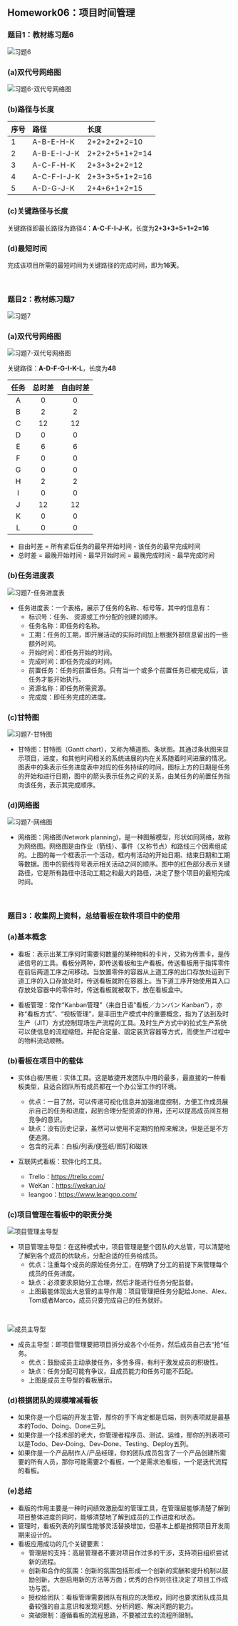 ## Homework06：项目时间管理

### 题目1：教材练习题6  

![习题6](https://github.com/SuBruce/IT-Project-Management/blob/master/Homework06/images/01.png)   

### (a)双代号网络图  

![习题6-双代号网络图](https://github.com/SuBruce/IT-Project-Management/blob/master/Homework06/images/02.png)    

### (b)路径与长度  

|序号|路径|长度|
|:---|:---|:---|
|1|A-B-E-H-K|2+2+2+2+2=10|
|2|A-B-E-I-J-K|2+2+2+5+1+2=14|
|3|A-C-F-H-K|2+3+3+2+2=12|
|4|A-C-F-I-J-K|2+3+3+5+1+2=16|
|5|A-D-G-J-K|2+4+6+1+2=15|  

### (c)关键路径与长度  

关键路径即最长路径为路径4：**A-C-F-I-J-K**，长度为**2+3+3+5+1+2=16**  

### (d)最短时间  

完成该项目所需的最短时间为关键路径的完成时间，即为**16天**。  

<br/>

### 题目2：教材练习题7   

![习题7](https://github.com/SuBruce/IT-Project-Management/blob/master/Homework06/images/03.png)  

### (a)双代号网络图    

![习题7-双代号网络图](https://github.com/SuBruce/IT-Project-Management/blob/master/Homework06/images/04.png) 

关键路径：**A-D-F-G-I-K-L**，长度为**48**

|任务|总时差|自由时差|
|:---:|:---:|:---:|
|A|0|0|
|B|2|2|
|C|12|12|
|D|0|0|
|E|6|6|
|F|0|0|
|G|0|0|
|H|2|2|
|I|0|0|
|J|12|12|
|K|0|0|
|L|0|0|

- 自由时差 = 所有紧后任务的最早开始时间 - 该任务的最早完成时间
- 总时差 = 最晚开始时间 - 最早开始时间 = 最晚完成时间 - 最早完成时间  

### (b)任务进度表

![习题7-任务进度表](https://github.com/SuBruce/IT-Project-Management/blob/master/Homework06/images/05.png)  

- 任务进度表：一个表格，展示了任务的名称、标号等，其中的信息有：
  - 标识号：任务、 资源或工作分配的创建的顺序。
  - 任务名称：即任务的名称。
  - 工期：任务的工期，即开展活动的实际时间加上根据外部信息留出的一些额外时间。
  - 开始时间：即任务开始的时间。
  - 完成时间：即任务完成的时间。
  - 前置任务：任务的前置任务。只有当一个或多个前置任务已被完成后，该任务才能开始执行。
  - 资源名称：即任务所需资源。
  - 完成度：即任务完成的进度。  

### (c)甘特图  
 
![习题7-甘特图](https://github.com/SuBruce/IT-Project-Management/blob/master/Homework06/images/06.png)  

- 甘特图：甘特图（Gantt chart），又称为横道图、条状图。其通过条状图来显示项目，进度，和其他时间相关的系统进展的内在关系随着时间进展的情况。图表中的条表示任务进度表中对应的任务持续的时间，图标上方的日期是任务的开始和进行日期，图中的箭头表示任务之间的关系，由某任务的前置任务指向该任务，表示其完成顺序。  

### (d)网络图  

![习题7-网络图](https://github.com/SuBruce/IT-Project-Management/blob/master/Homework06/images/07.png)  

- 网络图：网络图(Network planning)，是一种图解模型，形状如同网络，故称为网络图。网络图是由作业（箭线）、事件（又称节点）和路线三个因素组成的。上图的每一个框表示一个活动，框内有活动的开始日期、结束日期和工期等数据。图中的箭线符号表示相关活动之间的顺序。图中的红色部分表示关键路径，它是所有路径中活动工期之和最大的路径，决定了整个项目的最短完成时间。  

<br/>

### 题目3：收集网上资料，总结看板在软件项目中的使用  

### (a)基本概念

- 看板：表示出某工序何时需要何数量的某种物料的卡片，又称为传票卡，是传递信号的工具。看板分两种，即传送看板和生产看板。传送看板用于指挥零件在前后两道工序之间移动。当放置零件的容器从上道工序的出口存放处运到下道工序的入口存放处时，传送看板就附在容器上。当下道工序开始使用其入口存放处容器中的零件时，传送看板就被取下，放在看板盒中。

- 看板管理：常作“Kanban管理”（来自日语“看板／カンバン Kanban”），亦称“看板方式”、“视板管理”，是丰田生产模式中的重要概念，指为了达到及时生产（JIT）方式控制现场生产流程的工具。及时生产方式中的拉式生产系统可以使信息的流程缩短，并配合定量、固定装货容器等方式，而使生产过程中的物料流动顺畅。

### (b)看板在项目中的载体

- 实体白板/黑板：实体工具。这是敏捷开发团队中用的最多，最直接的一种看板类型，且适合团队所有成员都在一个办公室工作的环境。
  - 优点：一目了然，可以传递可视化信息并加强进度控制，方便工作成员展示自己的任务和进度，起到合理分配资源的作用，还可以提高成员间互相竞争的意识。
  - 缺点：没有历史记录，虽然可以使用不定期的拍照来解决，但是还是不方便追溯。
  - 包含的元素：白板/列表/便签纸/图钉和磁铁

- 互联网式看板：软件化的工具。
  - Trello：https://trello.com/
  - WeKan：https://wekan.io/ 
  - leangoo：https://www.leangoo.com/  

### (c)项目管理在看板中的职责分类

![项目管理主导型](https://github.com/SuBruce/IT-Project-Management/blob/master/Homework06/images/08.png)

- 项目管理主导型：在这种模式中，项目管理是整个团队的大总管，可以清楚地了解到各个成员的优缺点，分配合适的任务给成员。
  - 优点：注重每个成员的原始任务分工，在明确了分工的前提下来管理每个成员的任务进度。
  - 缺点：必须要求原始分工合理，然后才能进行任务分配监督。
  - 上图最能体现出大总管的主导作用：项目管理把任务分配给Jone、Alex、Tom或者Marco，成员只要完成自己的任务就好。  

<br/>

![成员主导型](https://github.com/SuBruce/IT-Project-Management/blob/master/Homework06/images/09.png)  

- 成员主导型：即项目管理要把项目拆分成各个小任务，然后成员自己去“抢”任务。
  - 优点：鼓励成员主动承接任务，多劳多得，有利于激发成员的积极性。
  - 缺点：任务分配可能有争议，且成员能力和任务可能不匹配。
  - 上图是成员主导型的看板展示。  
  
### (d)根据团队的规模增减看板

- 如果你是一个后端的开发主管，那你的手下肯定都是后端，则列表项就是最基本的Todo、Doing、Done三列。
- 如果你是一个技术部的老大，你管理者程序员、测试、运维，那你的列表项可以是Todo、Dev-Doing、Dev-Done、Testing、Deploy五列。
- 如果你是一个产品制作人/产品经理，你的团队成员包含了一个产品创建所需要的所有人员，那你可能需要2个看板，一个是需求池看板，一个是迭代流程的看板。

### (e)总结

- 看版的作用主要是一种时间绩效激励型的管理工具，在管理层能够清楚了解到项目整体进度的同时，能够清楚地了解到成员的工作进度和状态。
- 管理时，看板列表的列属性能够灵活替换增加，但基本上都是按照项目开发周期来设计的。
- 看板应用成功的几个关键要素：
  - 管理层的支持：高层管理者不要对项目作过多的干涉，支持项目组织尝试新的流程。
  - 创新和合作的氛围：创新的氛围包括形成一个创新的奖酬和提升机制以鼓励创新，大胆启用新的方法等方面；优秀的合作则往往决定了项目工作成功与否。
  - 授权给团队：看板管理需要团队有相应的决策权，同时也要求团队成员具备较强的自主意识和发现问题、分析问题、解决问题的能力。
  - 突破限制：遵循看板的流程思路，不要被过去的流程所限制。

